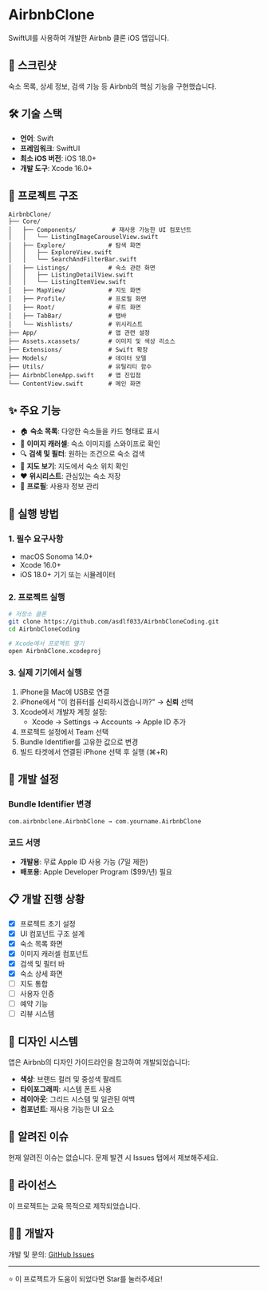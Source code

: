 # AirbnbClone

SwiftUI를 사용하여 개발한 Airbnb 클론 iOS 앱입니다.

## 📱 스크린샷

숙소 목록, 상세 정보, 검색 기능 등 Airbnb의 핵심 기능을 구현했습니다.

## 🛠 기술 스택

- **언어**: Swift
- **프레임워크**: SwiftUI
- **최소 iOS 버전**: iOS 18.0+
- **개발 도구**: Xcode 16.0+

## 📂 프로젝트 구조

```
AirbnbClone/
├── Core/
│   ├── Components/          # 재사용 가능한 UI 컴포넌트
│   │   └── ListingImageCarouselView.swift
│   ├── Explore/            # 탐색 화면
│   │   ├── ExploreView.swift
│   │   └── SearchAndFilterBar.swift
│   ├── Listings/           # 숙소 관련 화면
│   │   ├── ListingDetailView.swift
│   │   └── ListingItemView.swift
│   ├── MapView/            # 지도 화면
│   ├── Profile/            # 프로필 화면
│   ├── Root/               # 루트 화면
│   ├── TabBar/             # 탭바
│   └── Wishlists/          # 위시리스트
├── App/                    # 앱 관련 설정
├── Assets.xcassets/        # 이미지 및 색상 리소스
├── Extensions/             # Swift 확장
├── Models/                 # 데이터 모델
├── Utils/                  # 유틸리티 함수
├── AirbnbCloneApp.swift    # 앱 진입점
└── ContentView.swift       # 메인 화면
```

## ✨ 주요 기능

- 🏠 **숙소 목록**: 다양한 숙소들을 카드 형태로 표시
- 📸 **이미지 캐러셀**: 숙소 이미지를 스와이프로 확인
- 🔍 **검색 및 필터**: 원하는 조건으로 숙소 검색
- 📍 **지도 보기**: 지도에서 숙소 위치 확인
- ❤️ **위시리스트**: 관심있는 숙소 저장
- 👤 **프로필**: 사용자 정보 관리

## 🚀 실행 방법

### 1. 필수 요구사항
- macOS Sonoma 14.0+
- Xcode 16.0+
- iOS 18.0+ 기기 또는 시뮬레이터

### 2. 프로젝트 실행
```bash
# 저장소 클론
git clone https://github.com/asdlf033/AirbnbCloneCoding.git
cd AirbnbCloneCoding

# Xcode에서 프로젝트 열기
open AirbnbClone.xcodeproj
```

### 3. 실제 기기에서 실행
1. iPhone을 Mac에 USB로 연결
2. iPhone에서 "이 컴퓨터를 신뢰하시겠습니까?" → **신뢰** 선택
3. Xcode에서 개발자 계정 설정:
   - Xcode → Settings → Accounts → Apple ID 추가
4. 프로젝트 설정에서 Team 선택
5. Bundle Identifier를 고유한 값으로 변경
6. 빌드 타겟에서 연결된 iPhone 선택 후 실행 (⌘+R)

## 🔧 개발 설정

### Bundle Identifier 변경
```
com.airbnbclone.AirbnbClone → com.yourname.AirbnbClone
```

### 코드 서명
- **개발용**: 무료 Apple ID 사용 가능 (7일 제한)
- **배포용**: Apple Developer Program ($99/년) 필요

## 📋 개발 진행 상황

- [x] 프로젝트 초기 설정
- [x] UI 컴포넌트 구조 설계
- [x] 숙소 목록 화면
- [x] 이미지 캐러셀 컴포넌트
- [x] 검색 및 필터 바
- [x] 숙소 상세 화면
- [ ] 지도 통합
- [ ] 사용자 인증
- [ ] 예약 기능
- [ ] 리뷰 시스템

## 🎨 디자인 시스템

앱은 Airbnb의 디자인 가이드라인을 참고하여 개발되었습니다:
- **색상**: 브랜드 컬러 및 중성색 팔레트
- **타이포그래피**: 시스템 폰트 사용
- **레이아웃**: 그리드 시스템 및 일관된 여백
- **컴포넌트**: 재사용 가능한 UI 요소

## 🐛 알려진 이슈

현재 알려진 이슈는 없습니다. 문제 발견 시 Issues 탭에서 제보해주세요.

## 📄 라이선스

이 프로젝트는 교육 목적으로 제작되었습니다.

## 👨‍💻 개발자

개발 및 문의: [GitHub Issues](https://github.com/asdlf033/AirbnbCloneCoding/issues)

---

⭐ 이 프로젝트가 도움이 되었다면 Star를 눌러주세요!
